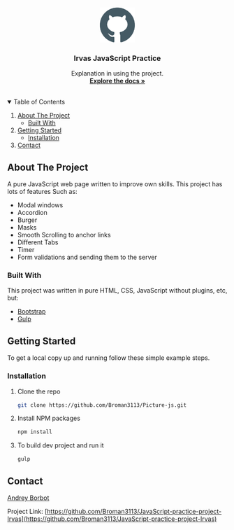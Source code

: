 <!-- PROJECT LOGO -->
<br />
<p align="center">
  <a href="https://github.com/Broman3113/Picture-js">
    <img src="/github.svg" alt="Logo" width="80" height="80">
  </a>

<h3 align="center">Irvas JavaScript Practice</h3>

  <p align="center">
    Explanation in using the project.
    <br />
    <a href="https://github.com/Broman3113/Picture-js"><strong>Explore the docs »</strong></a>
    <br />
    <br />
  </p>



<!-- TABLE OF CONTENTS -->
<details open="open">
  <summary>Table of Contents</summary>
  <ol>
    <li>
      <a href="#about-the-project">About The Project</a>
      <ul>
        <li><a href="#built-with">Built With</a></li>
      </ul>
    </li>
    <li>
      <a href="#getting-started">Getting Started</a>
      <ul>
        <li><a href="#installation">Installation</a></li>
      </ul>
    </li>
    <li><a href="#contact">Contact</a></li>
  </ol>
</details>



<!-- ABOUT THE PROJECT -->

## About The Project

A pure JavaScript web page written to improve own skills. This project has lots of features
Such as:

* Modal windows
* Accordion
* Burger
* Masks
* Smooth Scrolling to anchor links
* Different Tabs
* Timer
* Form validations and sending them to the server

### Built With

This project was written in pure HTML, CSS, JavaScript without plugins, etc, but:

* [Bootstrap](https://getbootstrap.com)
* [Gulp](https://gulpjs.com)

<!-- GETTING STARTED -->

## Getting Started

To get a local copy up and running follow these simple example steps.

### Installation

1. Clone the repo
   ```sh
   git clone https://github.com/Broman3113/Picture-js.git
   ```
2. Install NPM packages
   ```sh
   npm install
   ```
3. To build dev project and run it
   ```sh
   gulp
   ```

## Contact

[Andrey Borbot](https://github.com/Broman3113)

Project Link: [https://github.com/Broman3113/JavaScript-practice-project-Irvas](https://github.com/Broman3113/JavaScript-practice-project-Irvas)

[product-screenshot]: src/assets/github.svg
